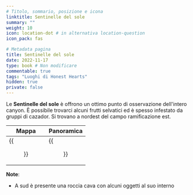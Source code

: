```yaml
---
# Titolo, sommario, posizione e icona
linktitle: Sentinelle del sole
summary: ""
weight: 10
icon: location-dot # in alternativa location-question
icon_pack: fas

# Metadata pagina
title: Sentinelle del sole
date: 2022-11-17
type: book # Non modificare
commentable: true
tags: "Luoghi di Honest Hearts"
hidden: true
private: false
---
```


<div class="fnv">

Le **Sentinelle del sole** è offrono un ottimo punto di osservazione dell'intero canyon. È possibile trovarci alcuni frutti selvatici ed è spesso infestato da gruppi di cazador. Si trovano a nordest del campo ramificazione est.

| Mappa | Panoramica |
| ----- | ---------- |
| {{<figure src="fnv/Sun_Sentinels_loc.webp">}}      |   {{<figure src="fnv/Sun_Sentinels.webp">}}         | 

**Note**:
- A sud è presente una roccia cava con alcuni oggetti al suo interno

</div>


